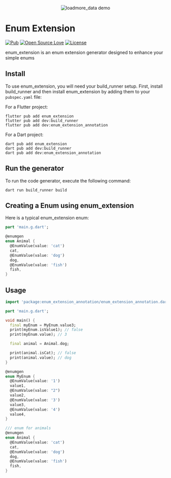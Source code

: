<p align="center">
  <img src="https://pub-025eba96160d45eb8b4d209ff55bfdc6.r2.dev/Enum%20Extension.png" alt="loadmore_data demo" />
</p>

# Enum Extension

[![Pub](https://img.shields.io/pub/v/enum_extension.svg)](https://pub.dartlang.org/packages/enum_extension)
[![Open Source Love](https://badges.frapsoft.com/os/v1/open-source.svg?v=102)](https://opensource.org/licenses/MIT)
[![License](https://img.shields.io/badge/license-MIT-orange.svg)](https://github.com/ionicfirebaseapp/getwidget/blob/master/LICENSE)

enum_extension is an enum extension generator designed to enhance your simple enums

## Install

To use enum_extension, you will need your build_runner setup.
First, install build_runner and then install enum_extension by adding them to your `pubspec.yaml`
file:

For a Flutter project:

``` console
flutter pub add enum_extension
flutter pub add dev:build_runner
flutter pub add dev:enum_extension_annotation
```

For a Dart project:

``` console
dart pub add enum_extension
dart pub add dev:build_runner
dart pub add dev:enum_extension_annotation

```

## Run the generator

To run the code generator, execute the following command:

```
dart run build_runner build
```

## Creating a Enum using enum_extension

Here is a typical enum_extension enum:

``` dart
part 'main.g.dart';

@enumgen
enum Animal {
  @EnumValue(value: 'cat')
  cat,
  @EnumValue(value: 'dog')
  dog,
  @EnumValue(value: 'fish')
  fish,
}

```

## Usage

``` dart
import 'package:enum_extension_annotation/enum_extension_annotation.dart';

part 'main.g.dart';

void main() {
  final myEnum = MyEnum.value3;
  print(myEnum.isValue1); // false
  print(myEnum.value); // 3

  final animal = Animal.dog;

  print(animal.isCat); // false
  print(animal.value); // dog
}

@enumgen
enum MyEnum {
  @EnumValue(value: '1')
  value1,
  @EnumValue(value: "2")
  value2,
  @EnumValue(value: '3')
  value3,
  @EnumValue(value: '4')
  value4,
}

/// enum for animals
@enumgen
enum Animal {
  @EnumValue(value: 'cat')
  cat,
  @EnumValue(value: 'dog')
  dog,
  @EnumValue(value: 'fish')
  fish,
}


```